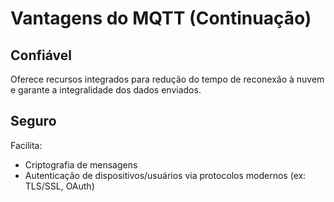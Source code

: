 # Vantagens do MQTT (Continuação)

## Confiável  

Oferece recursos integrados para redução do tempo de reconexão à nuvem e garante a integralidade dos dados enviados. 

## Seguro  
Facilita:  
- Criptografia de mensagens  
- Autenticação de dispositivos/usuários via protocolos modernos (ex: TLS/SSL, OAuth)  
